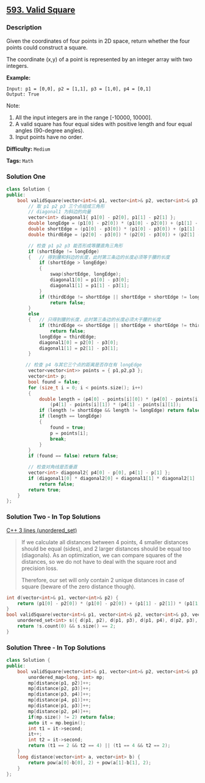 ## [593. Valid Square](https://leetcode.com/problems/valid-square/description/)

### Description

Given the coordinates of four points in 2D space, return whether the four points could construct a square.

The coordinate (x,y) of a point is represented by an integer array with two integers.

**Example:**

```
Input: p1 = [0,0], p2 = [1,1], p3 = [1,0], p4 = [0,1]
Output: True

```

Note:

1. All the input integers are in the range [-10000, 10000].
2. A valid square has four equal sides with positive length and four equal angles (90-degree angles).
3. Input points have no order.

**Difficulty:** `Medium`

**Tags:** `Math`

### Solution One

```c++
class Solution {
public:
    bool validSquare(vector<int>& p1, vector<int>& p2, vector<int>& p3, vector<int>& p4) {
        // 取 p1 p2 p3 三个点组成三角形
        // diagonal1 为斜边的向量
        vector<int> diagonal1{ p1[0] - p2[0], p1[1] - p2[1] };
        double longEdge = (p1[0] - p2[0]) * (p1[0] - p2[0]) + (p1[1] - p2[1]) * (p1[1] - p2[1]);
        double shortEdge = (p1[0] - p3[0]) * (p1[0] - p3[0]) + (p1[1] - p3[1]) * (p1[1] - p3[1]);
        double thirdEdge = (p2[0] - p3[0]) * (p2[0] - p3[0]) + (p2[1] - p3[1]) * (p2[1] - p3[1]);

        // 检查 p1 p2 p3 能否形成等腰直角三角形
        if (shortEdge != longEdge)
        {   // 得到腰和斜边的长度，此时第三条边的长度必须等于腰的长度
            if (shortEdge > longEdge)
            {
                swap(shortEdge, longEdge);
                diagonal1[0] = p1[0] - p3[0];
                diagonal1[1] = p1[1] - p3[1];
            }
            if (thirdEdge != shortEdge || shortEdge + shortEdge != longEdge)
                return false;
        }
        else
        {   // 只得到腰的长度，此时第三条边的长度必须大于腰的长度
            if (thirdEdge <= shortEdge || shortEdge + shortEdge != thirdEdge)
                return false;
            longEdge = thirdEdge;
            diagonal1[0] = p2[0] - p3[0];
            diagonal1[1] = p2[1] - p3[1];
        }

       // 检查 p4 与其它三个点的距离是否存在有 longEdge
        vector<vector<int>> points = { p1,p2,p3 };
        vector<int> p;
        bool found = false;
        for (size_t i = 0; i < points.size(); i++)
        {
            double length = (p4[0] - points[i][0]) * (p4[0] - points[i][0]) +
                (p4[1] - points[i][1]) * (p4[1] - points[i][1]);
            if (length != shortEdge && length != longEdge) return false;
            if (length == longEdge)
            {
                found = true;
                p = points[i];
                break;
            }
        }
        if (found == false) return false;

        // 检查对角线是否垂直
        vector<int> diagonal2{ p4[0] - p[0], p4[1] - p[1] };
        if (diagonal1[0] * diagonal2[0] + diagonal1[1] * diagonal2[1] != 0)
            return false;
        return true;
    }
};
```

### Solution Two - In Top Solutions

[C++ 3 lines (unordered_set)](https://discuss.leetcode.com/topic/89985/c-3-lines-unordered_set)

> If we calculate all distances between 4 points, 4 smaller distances should be equal (sides), and 2 larger distances should be equal too (diagonals). As an optimization, we can compare squares of the distances, so we do not have to deal with the square root and precision loss.
>
> Therefore, our set will only contain 2 unique distances in case of square (beware of the zero distance though).

```c++
int d(vector<int>& p1, vector<int>& p2) {
    return (p1[0] - p2[0]) * (p1[0] - p2[0]) + (p1[1] - p2[1]) * (p1[1] - p2[1]);
}
bool validSquare(vector<int>& p1, vector<int>& p2, vector<int>& p3, vector<int>& p4) {
    unordered_set<int> s({ d(p1, p2), d(p1, p3), d(p1, p4), d(p2, p3), d(p2, p4), d(p3, p4) });
    return !s.count(0) && s.size() == 2;
}
```

### Solution Three - In Top Solutions

```c++
class Solution {
public:
    bool validSquare(vector<int>& p1, vector<int>& p2, vector<int>& p3, vector<int>& p4) {
        unordered_map<long, int> mp;
        mp[distance(p1, p2)]++;
        mp[distance(p2, p3)]++;
        mp[distance(p3, p4)]++;
        mp[distance(p4, p1)]++;
        mp[distance(p1, p3)]++;
        mp[distance(p2, p4)]++;
        if(mp.size() != 2) return false;
        auto it = mp.begin();
        int t1 = it->second;
        it++;
        int t2 = it->second;
        return (t1 == 2 && t2 == 4) || (t1 == 4 && t2 == 2);
    }
    long distance(vector<int> a, vector<int> b) {
        return pow(a[0]-b[0], 2) + pow(a[1]-b[1], 2);
    }
};
```
